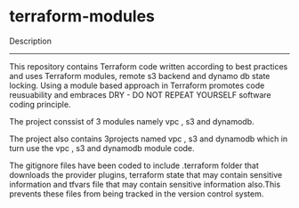 # terraform-modules

Description
************

This repository contains Terraform code written according to best practices and uses Terraform modules, remote s3 backend and dynamo db state locking. Using a module based approach in Terraform promotes code reusuability and embraces DRY - DO NOT REPEAT YOURSELF software coding principle.

The project conssist of 3 modules namely vpc , s3 and dynamodb.

The project also contains 3projects named vpc , s3 and dynamodb which in turn use the vpc ,  s3 and dynamodb module code.

The gitignore files have been coded to include .terraform folder that downloads the provider plugins, terraform state that may contain sensitive information and tfvars file that may contain sensitive information also.This prevents these files from being tracked in the version control system.


